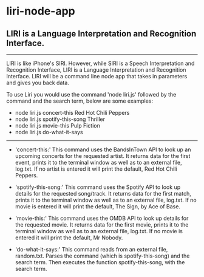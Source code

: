 # liri-node-app
## LIRI is a Language Interpretation and Recognition Interface.
---
LIRI is like iPhone's SIRI. However, while SIRI is a Speech Interpretation and Recognition Interface, LIRI is a Language Interpretation and Recognition Interface. LIRI will be a command line node app that takes in parameters and gives you back data.

To use Liri you would use the command 'node liri.js' followed by the command and the search term, below are some examples:

* node liri.js concert-this Red Hot Chili Peppers
* node liri.js spotify-this-song Thriller
* node liri.js movie-this Pulp Fiction
* node liri.js do-what-it-says

---

- 'concert-this:' This command uses the BandsInTown API to look up an upcoming concerts for the requested artist.  It returns data for the first event, prints it to the terminal window as well as to an external file, log.txt.  If no artist is entered it will print the default, Red Hot Chili Peppers.

- 'spotify-this-song:' This command uses the Spotify API to look up details for the requested song/track.  It returns data for the first match, prints it to the terminal window as well as to an external file, log.txt.  If no movie is entered it will print the default, The Sign, by Ace of Base.

- 'movie-this:' This command uses the OMDB API to look up details for the requested movie.  It returns data for the first movie, prints it to the terminal window as well as to an external file, log.txt.  If no movie is entered it will print the default, Mr Nobody.

- 'do-what-it-says:' This command reads from an external file, random.txt.  Parses the command (which is spotify-this-song) and the search term.  Then executes the function spotify-this-song, with the search term.
